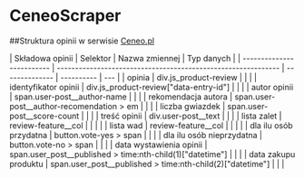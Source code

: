 # CeneoScraper

##Struktura opinii w serwisie [Ceneo.pl](https://www.ceneo.pl/)

| Składowa opinii           | Selektor                                                      | Nazwa zmiennej | Typ danych |
| ------------------------- | ------------------------------------------------------------- | -------------- | ---------- | --- |
| opinia                    | div.js_product-review                                         |                |            |
| identyfikator opinii      | div.js_product-review\["data-entry-id"\]                      |                |            |
| autor opinii              | span.user-post\_\_author-name                                 |                |            |
| rekomendacja autora       | span.user-post\_\_author-recomendation > em                   |                |            |
| liczba gwiazdek           | span.user-post\_\_score-count                                 |                |            |
| treść opinii              | div.user-post\_\_text                                         |                |            |
| lista zalet               | review-feature\_\_col                                         |                |            |     |
| lista wad                 | review-feature\_\_col                                         |                |            |     |
| dla ilu osób przydatna    | button.vote-yes > span                                        |                |            |
| dla ilu osób nieprzydatna | button.vote-no > span                                         |                |            |
| data wystawienia opinii   | span.user_post\_\_published > time:nth-child(1)\["datetime"\] |                |            |
| data zakupu produktu      | span.user_post\_\_published > time:nth-child(2)\["datetime"\] |                |            |
